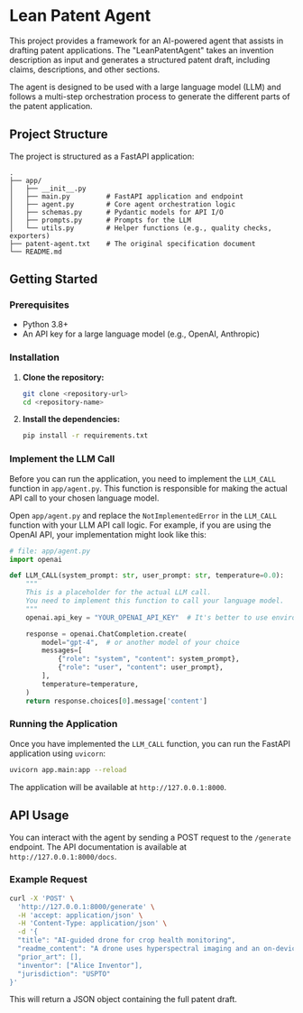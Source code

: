 # Lean Patent Agent

This project provides a framework for an AI-powered agent that assists in drafting patent applications. The "LeanPatentAgent" takes an invention description as input and generates a structured patent draft, including claims, descriptions, and other sections.

The agent is designed to be used with a large language model (LLM) and follows a multi-step orchestration process to generate the different parts of the patent application.

## Project Structure

The project is structured as a FastAPI application:

```
.
├── app/
│   ├── __init__.py
│   ├── main.py         # FastAPI application and endpoint
│   ├── agent.py        # Core agent orchestration logic
│   ├── schemas.py      # Pydantic models for API I/O
│   ├── prompts.py      # Prompts for the LLM
│   └── utils.py        # Helper functions (e.g., quality checks, exporters)
├── patent-agent.txt    # The original specification document
└── README.md
```

## Getting Started

### Prerequisites

*   Python 3.8+
*   An API key for a large language model (e.g., OpenAI, Anthropic)

### Installation

1.  **Clone the repository:**
    ```bash
    git clone <repository-url>
    cd <repository-name>
    ```

2.  **Install the dependencies:**
    ```bash
    pip install -r requirements.txt
    ```

### Implement the LLM Call

Before you can run the application, you need to implement the `LLM_CALL` function in `app/agent.py`. This function is responsible for making the actual API call to your chosen language model.

Open `app/agent.py` and replace the `NotImplementedError` in the `LLM_CALL` function with your LLM API call logic. For example, if you are using the OpenAI API, your implementation might look like this:

```python
# file: app/agent.py
import openai

def LLM_CALL(system_prompt: str, user_prompt: str, temperature=0.0):
    """
    This is a placeholder for the actual LLM call.
    You need to implement this function to call your language model.
    """
    openai.api_key = "YOUR_OPENAI_API_KEY"  # It's better to use environment variables for keys

    response = openai.ChatCompletion.create(
        model="gpt-4",  # or another model of your choice
        messages=[
            {"role": "system", "content": system_prompt},
            {"role": "user", "content": user_prompt},
        ],
        temperature=temperature,
    )
    return response.choices[0].message['content']
```

### Running the Application

Once you have implemented the `LLM_CALL` function, you can run the FastAPI application using `uvicorn`:

```bash
uvicorn app.main:app --reload
```

The application will be available at `http://127.0.0.1:8000`.

## API Usage

You can interact with the agent by sending a POST request to the `/generate` endpoint. The API documentation is available at `http://127.0.0.1:8000/docs`.

### Example Request

```bash
curl -X 'POST' \
  'http://127.0.0.1:8000/generate' \
  -H 'accept: application/json' \
  -H 'Content-Type: application/json' \
  -d '{
  "title": "AI-guided drone for crop health monitoring",
  "readme_content": "A drone uses hyperspectral imaging and an on-device model to detect crop disease in real time, sends geo-tagged alerts, and autonomously replans flight path to re-scan hotspots.",
  "prior_art": [],
  "inventor": ["Alice Inventor"],
  "jurisdiction": "USPTO"
}'
```

This will return a JSON object containing the full patent draft.
